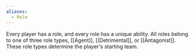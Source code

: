 ```yaml
---
aliases:
  - Role
---
```


Every player has a role, and every role has a unique ability. All roles belong to one of three role types, [[Agent]], [[Detrimental]], or [[Antagonist]]. These role types determine the player's starting team.